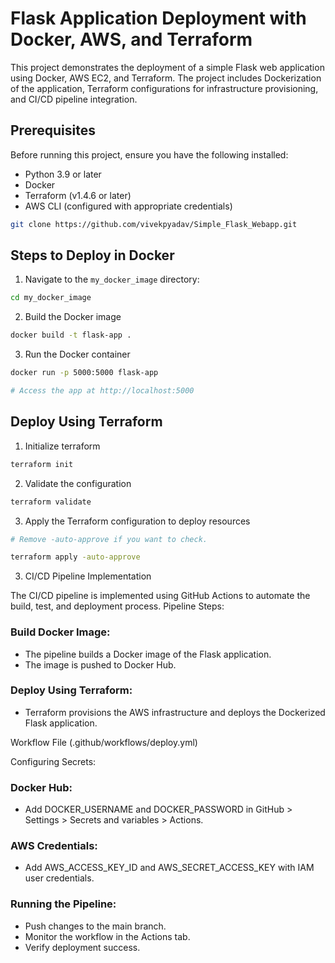 # Flask Application Deployment with Docker, AWS, and Terraform

This project demonstrates the deployment of a simple Flask web application using Docker, AWS EC2, and Terraform. The project includes Dockerization of the application, Terraform configurations for infrastructure provisioning, and CI/CD pipeline integration.


## Prerequisites

Before running this project, ensure you have the following installed:

- Python 3.9 or later
- Docker
- Terraform (v1.4.6 or later)
- AWS CLI (configured with appropriate credentials)

```bash
git clone https://github.com/vivekpyadav/Simple_Flask_Webapp.git
```

## Steps to Deploy in Docker

1. Navigate to the `my_docker_image` directory:
```bash
cd my_docker_image
```
2. Build the Docker image
```bash
docker build -t flask-app .
```
3. Run the Docker container
```bash
docker run -p 5000:5000 flask-app

# Access the app at http://localhost:5000
```

 

## Deploy Using Terraform

1. Initialize terraform
```bash
terraform init
```
2. Validate the configuration
```bash
terraform validate
```
3. Apply the Terraform configuration to deploy resources
```bash
# Remove -auto-approve if you want to check.

terraform apply -auto-approve
```

3. CI/CD Pipeline Implementation

The CI/CD pipeline is implemented using GitHub Actions to automate the build, test, and deployment process.
Pipeline Steps:

### Build Docker Image:
- The pipeline builds a Docker image of the Flask application.
- The image is pushed to Docker Hub.

### Deploy Using Terraform:
- Terraform provisions the AWS infrastructure and deploys the Dockerized Flask application.

Workflow File (.github/workflows/deploy.yml)

Configuring Secrets:

### Docker Hub:
- Add DOCKER_USERNAME and DOCKER_PASSWORD in GitHub > Settings > Secrets and variables > Actions.
### AWS Credentials:
- Add AWS_ACCESS_KEY_ID and AWS_SECRET_ACCESS_KEY with IAM user credentials.

### Running the Pipeline:

- Push changes to the main branch.
- Monitor the workflow in the Actions tab.
- Verify deployment success.





